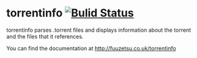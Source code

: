 # torrentinfo [![Bulid Status](https://api.travis-ci.org/ShanaTsunTsunLove/torrentinfo.png)](https://api.travis-ci.org/ShanaTsunTsunLove/torrentinfo)
torrentinfo parses .torrent files and displays information about the torrent
and the files that it references.

You can find the documentation at http://fuuzetsu.co.uk/torrentinfo
